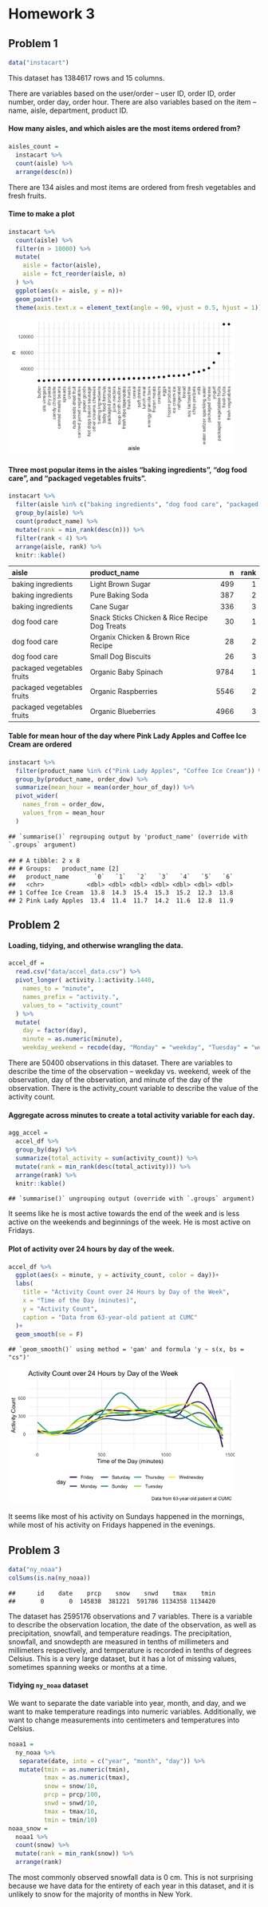 Homework 3
================

## Problem 1

``` r
data("instacart")
```

This dataset has 1384617 rows and 15 columns.

There are variables based on the user/order – user ID, order ID, order
number, order day, order hour. There are also variables based on the
item – name, aisle, department, product ID.

#### How many aisles, and which aisles are the most items ordered from?

``` r
aisles_count = 
  instacart %>% 
  count(aisle) %>% 
  arrange(desc(n))
```

There are 134 aisles and most items are ordered from fresh vegetables
and fresh fruits.

#### Time to make a plot

``` r
instacart %>% 
  count(aisle) %>% 
  filter(n > 10000) %>% 
  mutate(
    aisle = factor(aisle),
    aisle = fct_reorder(aisle, n)
  ) %>% 
  ggplot(aes(x = aisle, y = n))+
  geom_point()+
  theme(axis.text.x = element_text(angle = 90, vjust = 0.5, hjust = 1))
```

<img src="p8105_hw3_mt3397_files/figure-gfm/aisles plot-1.png" width="90%" />

#### Three most popular items in the aisles “baking ingredients”, “dog food care”, and “packaged vegetables fruits”.

``` r
instacart %>% 
  filter(aisle %in% c("baking ingredients", "dog food care", "packaged vegetables fruits")) %>% 
  group_by(aisle) %>% 
  count(product_name) %>% 
  mutate(rank = min_rank(desc(n))) %>% 
  filter(rank < 4) %>% 
  arrange(aisle, rank) %>% 
  knitr::kable()
```

| aisle                      | product\_name                                 |    n | rank |
| :------------------------- | :-------------------------------------------- | ---: | ---: |
| baking ingredients         | Light Brown Sugar                             |  499 |    1 |
| baking ingredients         | Pure Baking Soda                              |  387 |    2 |
| baking ingredients         | Cane Sugar                                    |  336 |    3 |
| dog food care              | Snack Sticks Chicken & Rice Recipe Dog Treats |   30 |    1 |
| dog food care              | Organix Chicken & Brown Rice Recipe           |   28 |    2 |
| dog food care              | Small Dog Biscuits                            |   26 |    3 |
| packaged vegetables fruits | Organic Baby Spinach                          | 9784 |    1 |
| packaged vegetables fruits | Organic Raspberries                           | 5546 |    2 |
| packaged vegetables fruits | Organic Blueberries                           | 4966 |    3 |

#### Table for mean hour of the day where Pink Lady Apples and Coffee Ice Cream are ordered

``` r
instacart %>% 
  filter(product_name %in% c("Pink Lady Apples", "Coffee Ice Cream")) %>% 
  group_by(product_name, order_dow) %>% 
  summarize(mean_hour = mean(order_hour_of_day)) %>% 
  pivot_wider(
    names_from = order_dow,
    values_from = mean_hour
  )
```

    ## `summarise()` regrouping output by 'product_name' (override with `.groups` argument)

    ## # A tibble: 2 x 8
    ## # Groups:   product_name [2]
    ##   product_name       `0`   `1`   `2`   `3`   `4`   `5`   `6`
    ##   <chr>            <dbl> <dbl> <dbl> <dbl> <dbl> <dbl> <dbl>
    ## 1 Coffee Ice Cream  13.8  14.3  15.4  15.3  15.2  12.3  13.8
    ## 2 Pink Lady Apples  13.4  11.4  11.7  14.2  11.6  12.8  11.9

## Problem 2

#### Loading, tidying, and otherwise wrangling the data.

``` r
accel_df = 
  read.csv("data/accel_data.csv") %>% 
  pivot_longer( activity.1:activity.1440,
    names_to = "minute",
    names_prefix = "activity.",
    values_to = "activity_count"
  ) %>% 
  mutate(
    day = factor(day),
    minute = as.numeric(minute),
    weekday_weekend = recode(day, "Monday" = "weekday", "Tuesday" = "weekday", "Wednesday" = "weekday", "Thursday" = "weekday", "Friday" = "weekday", "Saturday" = "weekend", "Sunday" = "weekend"))
```

There are 50400 observations in this dataset. There are variables to
describe the time of the observation – weekday vs. weekend, week of the
observation, day of the observation, and minute of the day of the
observation. There is the activity\_count variable to describe the value
of the activity count.

#### Aggregate across minutes to create a total activity variable for each day.

``` r
agg_accel = 
  accel_df %>% 
  group_by(day) %>% 
  summarize(total_activity = sum(activity_count)) %>% 
  mutate(rank = min_rank(desc(total_activity))) %>% 
  arrange(rank) %>% 
  knitr::kable()
```

    ## `summarise()` ungrouping output (override with `.groups` argument)

It seems like he is most active towards the end of the week and is less
active on the weekends and beginnings of the week. He is most active on
Fridays.

#### Plot of activity over 24 hours by day of the week.

``` r
accel_df %>% 
  ggplot(aes(x = minute, y = activity_count, color = day))+
  labs(
    title = "Activity Count over 24 Hours by Day of the Week",
    x = "Time of the Day (minutes)",
    y = "Activity Count",
    caption = "Data from 63-year-old patient at CUMC"
  )+
  geom_smooth(se = F)
```

    ## `geom_smooth()` using method = 'gam' and formula 'y ~ s(x, bs = "cs")'

<img src="p8105_hw3_mt3397_files/figure-gfm/plot activity-1.png" width="90%" />

It seems like most of his activity on Sundays happened in the mornings,
while most of his activity on Fridays happened in the evenings.

## Problem 3

``` r
data("ny_noaa")
colSums(is.na(ny_noaa))
```

    ##      id    date    prcp    snow    snwd    tmax    tmin 
    ##       0       0  145838  381221  591786 1134358 1134420

The dataset has 2595176 observations and 7 variables. There is a
variable to describe the observation location, the date of the
observation, as well as precipitation, snowfall, and temperature
readings. The precipitation, snowfall, and snowdepth are measured in
tenths of millimeters and millimeters respectively, and temperature is
recorded in tenths of degrees Celsius. This is a very large dataset, but
it has a lot of missing values, sometimes spanning weeks or months at a
time.

#### Tidying `ny_noaa` dataset

We want to separate the date variable into year, month, and day, and we
want to make temperature readings into numeric variables. Additionally,
we want to change measurements into centimeters and temperatures into
Celsius.

``` r
noaa1 = 
  ny_noaa %>% 
   separate(date, into = c("year", "month", "day")) %>% 
   mutate(tmin = as.numeric(tmin),
          tmax = as.numeric(tmax),
          snow = snow/10,
          prcp = prcp/100,
          snwd = snwd/10,
          tmax = tmax/10,
          tmin = tmin/10) 
noaa_snow =
  noaa1 %>% 
  count(snow) %>% 
  mutate(rank = min_rank(snow)) %>% 
  arrange(rank)
```

The most commonly observed snowfall data is 0 cm. This is not surprising
because we have data for the entirety of each year in this dataset, and
it is unlikely to snow for the majority of months in New York.
